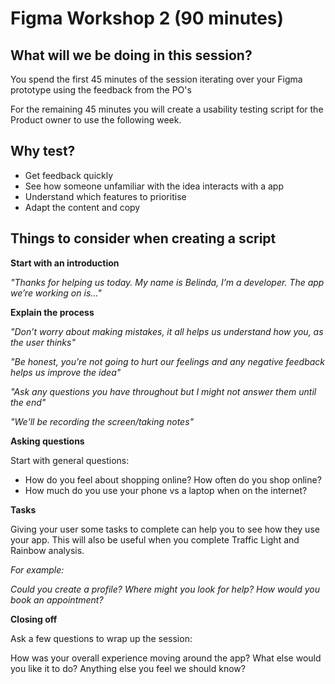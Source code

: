 # Figma Workshop 2 (90 minutes)

## What will we be doing in this session?

You spend the first 45 minutes of the session iterating over your Figma prototype using the feedback from the PO's

For the remaining 45 minutes you will create a usability testing script for the Product owner to use the following week.

## Why test?

- Get feedback quickly
- See how someone unfamiliar with the idea interacts with a app
- Understand which features to prioritise
- Adapt the content and copy

## Things to consider when creating a script

**Start with an introduction**

_"Thanks for helping us today. My name is Belinda, I’m a developer. The app we’re working on is…"_

**Explain the process**

_"Don’t worry about making mistakes, it all helps us understand how you, as the user thinks"_

_"Be honest, you’re not going to hurt our feelings and any negative feedback helps us improve the idea"_

_"Ask any questions you have throughout but I might not answer them until the end"_

_"We'll be recording the screen/taking notes"_

**Asking questions**

Start with general questions:

- How do you feel about shopping online? How often do you shop online?
- How much do you use your phone vs a laptop when on the internet?

**Tasks**

Giving your user some tasks to complete can help you to see how they use your app. This will also be useful when you complete Traffic Light and Rainbow analysis.

_For example:_

_Could you create a profile?_
_Where might you look for help?_
_How would you book an appointment?_

**Closing off**

Ask a few questions to wrap up the session:

How was your overall experience moving around the app?
What else would you like it to do?
Anything else you feel we should know?


